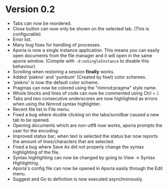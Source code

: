 Version 0.2
=============

* Tabs can now be reordered.
* Close button can now only be shown on the selected tab. (This is configurable)
* Error list.
* Many bug fixes for handling of processes.
* Aporia is now a single instance application. This means you can easily
  open documents from the file manager and it will open in the same aporia window.
  (Compile with ``-d:noSingleInstance`` to disable this behaviour)
* Scrolling when restoring a session **finally** works.
* Added 'piekno' and 'yumbum' (Created by fowl) color schemes.
* 'piekno' is now the default color scheme.
* Pragmas can now be colored using the "nimrod:pragma" style name.
* Whole blocks and lines of code can now be commented using Ctrl + /.
* Tabs and two consecutive underscores are now highlighted as errors when using
the Nimrod syntax highlighter.
* Recent file list in File menu.
* Fixed a bug where double clicking on the tabs/scrollbar caused a new tab to
  be opened.
* Opening documents which are non-utf8 now works, aporia prompts the user for
  the encoding.
* Improved status bar; when text is selected the status bar now reports the
  amount of lines/characters that are selected.
* Fixed a bug where Save As did not properly change the syntax highlighting of
  the file.
* Syntax highlighting can now be changed by going to View -> Syntax Highlighting.
* Aporia's config file can now be opened in Aporia easily through the Edit menu.
* Suggest and Go to definition is now executed asynchronously.
